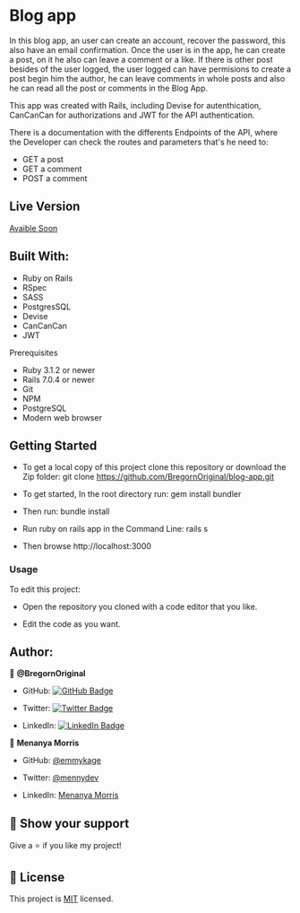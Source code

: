 # Blog app

In this blog app, an user can create an account, recover the password, this also have an email confirmation. 
Once the user is in the app, he can create a post, on it he also can leave a comment or a like.
If there is other post besides of the user logged, the user logged can have permisions to create a post begin him the author,
he can leave comments in whole posts and also he can read all the post or comments in the Blog App.

This app was created with Rails, including Devise for autenthication, CanCanCan for authorizations and JWT for the API authentication.

There is a documentation with the differents Endpoints of the API, where the Developer can check the routes and parameters that's he need
to:

- GET a post
- GET a comment
- POST a comment

## Live Version

[Avaible Soon]()

## Built With:

- Ruby on Rails
- RSpec
- SASS
- PostgresSQL
- Devise
- CanCanCan
- JWT

Prerequisites

- Ruby 3.1.2 or newer
- Rails 7.0.4 or newer
- Git
- NPM
- PostgreSQL
- Modern web browser

## Getting Started
- To get a local copy of this project clone this repository or download the Zip folder:
git clone https://github.com/BregornOriginal/blog-app.git

- To get started, In the root directory run:
gem install bundler

- Then run:
bundle install

- Run ruby on rails app in the Command Line:
rails s

- Then browse http://localhost:3000

### Usage

To edit this project:

- Open the repository you cloned with a code editor that you like.

- Edit the code as you want.

## Author:

👤 **@BregornOriginal**

- GitHub: [![GitHub Badge](https://img.shields.io/badge/-BregornOriginal-white?logo=GitHub&logoColor=181717&style=plastic)](https://github.com/BregornOriginal)

- Twitter: [![Twitter Badge](https://img.shields.io/badge/-Bregorn-white?logo=Twitter&logoColor=1DA1F2&style=plastic)](https://twitter.com/Bregorn)

- LinkedIn: [![LinkedIn Badge](https://img.shields.io/badge/-JulioGagliardi-white?logo=LinkedIn&logoColor=1DA1F2&style=plastic)](https://www.linkedin.com/in/julio-gagliardi/)

👤 **Menanya Morris**

- GitHub: [@emmykage](https://github.com/Emmykage)

- Twitter: [@mennydev](https://twitter.com/mennydev)

- LinkedIn: [Menanya Morris](https://www.linkedin.com/in/morris-menanya)


## :star2: Show your support

Give a :star: if you like my project!

## :pencil: License

This project is [MIT](https://github.com/Gopxfs/catalog-of-my-things/blob/main/LICENSE) licensed.
